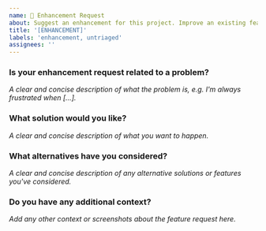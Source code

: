 ```yaml
---
name: 🚀 Enhancement Request
about: Suggest an enhancement for this project. Improve an existing feature
title: '[ENHANCEMENT]'
labels: 'enhancement, untriaged'
assignees: ''
---
```


### Is your enhancement request related to a problem?
_A clear and concise description of what the problem is, e.g. I'm always frustrated when [...]._

### What solution would you like?
_A clear and concise description of what you want to happen._

### What alternatives have you considered?
_A clear and concise description of any alternative solutions or features you've considered._

### Do you have any additional context?
_Add any other context or screenshots about the feature request here._
